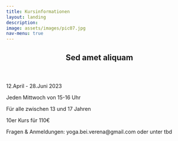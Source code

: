 ```yaml
---
title: Kursinformationen
layout: landing
description:
image: assets/images/pic07.jpg
nav-menu: true
---
```


<!-- Main -->
<div id="main">

<!-- One -->
<section id="one">
	<div class="inner">
		<header class="major">
			<h2>Sed amet aliquam</h2>
		</header>
			<p>12.April - 28.Juni 2023</p><p>Jeden Mittwoch von 15-16 Uhr</p><p>Für alle zwischen 13 und 17 Jahren</p><p>10er Kurs für 110€</p><p>Fragen & Anmeldungen: yoga.bei.verena@gmail.com oder unter tbd</p>
	</div>
</div>
</section>


